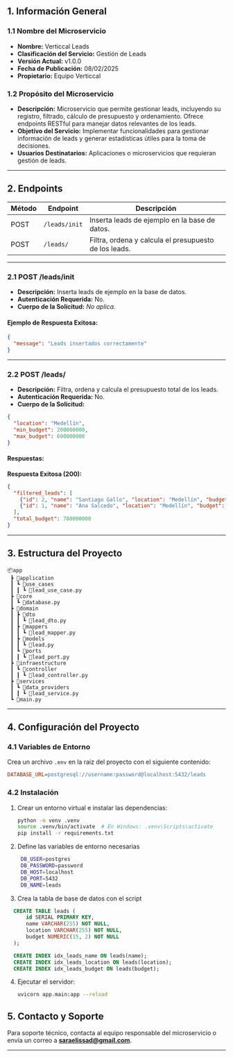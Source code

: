 ## **1. Información General**

### 1.1 Nombre del Microservicio
- **Nombre:** Verticcal Leads
- **Clasificación del Servicio:** Gestión de Leads
- **Versión Actual:** v1.0.0
- **Fecha de Publicación:** 08/02/2025
- **Propietario:** Equipo Verticcal

### 1.2 Propósito del Microservicio
- **Descripción:** Microservicio que permite gestionar leads, incluyendo su registro, filtrado, cálculo de presupuesto y ordenamiento. Ofrece endpoints RESTful para manejar datos relevantes de los leads.
- **Objetivo del Servicio:** Implementar funcionalidades para gestionar información de leads y generar estadísticas útiles para la toma de decisiones.
- **Usuarios Destinatarios:** Aplicaciones o microservicios que requieran gestión de leads.

---

## **2. Endpoints**

| Método | Endpoint           | Descripción                                           |
|--------|--------------------|-------------------------------------------------------|
| POST   | `/leads/init`      | Inserta leads de ejemplo en la base de datos.         |
| POST   | `/leads/`          | Filtra, ordena y calcula el presupuesto de los leads. |

---

### **2.1 POST /leads/init**
- **Descripción:** Inserta leads de ejemplo en la base de datos.
- **Autenticación Requerida:** No.
- **Cuerpo de la Solicitud:** *No aplica.*
  
#### **Ejemplo de Respuesta Exitosa:**
```json
{
  "message": "Leads insertados correctamente"
}
```

---

### **2.2 POST /leads/**
- **Descripción:** Filtra, ordena y calcula el presupuesto total de los leads.
- **Autenticación Requerida:** No.
- **Cuerpo de la Solicitud:**
```json
{
  "location": "Medellín",
  "min_budget": 200000000,
  "max_budget": 600000000
}
```

#### **Respuestas:**

**Respuesta Exitosa (200):**
```json
{
  "filtered_leads": [
    {"id": 2, "name": "Santiago Gallo", "location": "Medellín", "budget": 500000000},
    {"id": 1, "name": "Ana Salcedo", "location": "Medellín", "budget": 200000000}
  ],
  "total_budget": 700000000
}
```


---

## **3. Estructura del Proyecto**

```plaintext
📦app
 ┣ 📂application
 ┃ ┗ 📂use_cases
 ┃ ┃ ┗ 📜lead_use_case.py
 ┣ 📂core
 ┃ ┗ 📜database.py
 ┣ 📂domain
 ┃ ┣ 📂dto
 ┃ ┃ ┗ 📜lead_dto.py
 ┃ ┣ 📂mappers
 ┃ ┃ ┗ 📜lead_mapper.py
 ┃ ┣ 📂models
 ┃ ┃ ┗ 📜lead.py
 ┃ ┗ 📂ports
 ┃ ┃ ┗ 📜lead_port.py
 ┣ 📂infraestructure
 ┃ ┗ 📂controller
 ┃ ┃ ┗ 📜lead_controller.py
 ┣ 📂services
 ┃ ┗ 📂data_providers
 ┃ ┃ ┗ 📜lead_service.py
 ┗ 📜main.py
```

---

## **4. Configuración del Proyecto**

### **4.1 Variables de Entorno**
Crea un archivo `.env` en la raíz del proyecto con el siguiente contenido:
```ini
DATABASE_URL=postgresql://username:password@localhost:5432/leads
```

### **4.2 Instalación**

1. Crear un entorno virtual e instalar las dependencias:
   ```bash
   python -m venv .venv
   source .venv/bin/activate  # En Windows: .venv\Scripts\activate
   pip install -r requirements.txt
   ```
2. Define las variables de entorno necesarias
   ```bash
    DB_USER=postgres
    DB_PASSWORD=password
    DB_HOST=localhost
    DB_PORT=5432
    DB_NAME=leads
   ```
 
3. Crea la tabla de base de datos con el script
  ```sql
    CREATE TABLE leads (
        id SERIAL PRIMARY KEY,
        name VARCHAR(255) NOT NULL,
        location VARCHAR(255) NOT NULL,
        budget NUMERIC(15, 2) NOT NULL
    );

    CREATE INDEX idx_leads_name ON leads(name);
    CREATE INDEX idx_leads_location ON leads(location);
    CREATE INDEX idx_leads_budget ON leads(budget);
  ```

4. Ejecutar el servidor:
   ```bash
   uvicorn app.main:app --reload
   ```


## **5. Contacto y Soporte**
Para soporte técnico, contacta al equipo responsable del microservicio o envía un correo a **saraelissad@gmail.com**.

---

